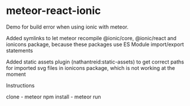 # meteor-react-ionic

Demo for build error when using ionic with meteor.

Added symlinks to let meteor recompile @ionic/core, @ionic/react and ionicons package, because these packages use ES Module import/export statements

Added static assets plugin (nathantreid:static-assets) to get correct paths for imported svg files in ionicons package, which is not working at the moment

Instructions

clone - meteor npm install - meteor run
